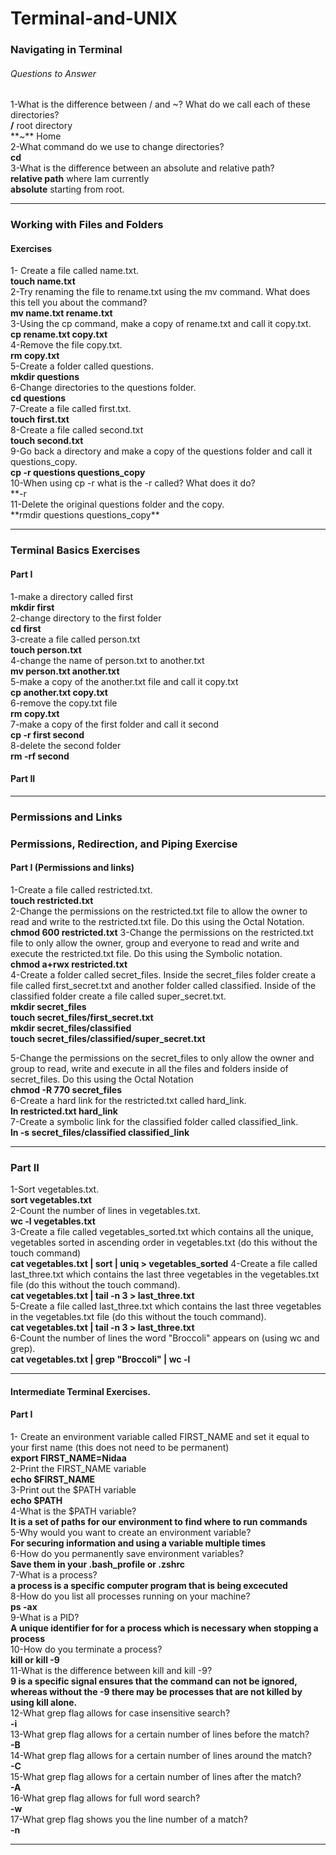 # Terminal-and-UNIX

### Navigating in Terminal

###### Questions to Answer

1-What is the difference between / and ~? What do we call each of these directories? <br>
**/** root directory<br>
**~** Home<br>
2-What command do we use to change directories? <br>
**cd**<br>
3-What is the difference between an absolute and relative path?<br>
**relative path** where Iam currently<br>
**absolute** starting from root.<br>

<hr>

### Working with Files and Folders

#### Exercises

1- Create a file called name.txt. <br>
**touch name.txt**<br>
2-Try renaming the file to rename.txt using the mv command. What does this tell you about the command?<br>
**mv name.txt rename.txt** <br>
3-Using the cp command, make a copy of rename.txt and call it copy.txt.<br>
**cp rename.txt copy.txt** <br>
4-Remove the file copy.txt. <br>
**rm copy.txt** <br>
5-Create a folder called questions.<br>
**mkdir questions** <br>
6-Change directories to the questions folder.<br>
**cd questions** <br>
7-Create a file called first.txt.<br>
**touch first.txt** <br>
8-Create a file called second.txt<br>
**touch second.txt** <br>
9-Go back a directory and make a copy of the questions folder and call it questions_copy.<br>
**cp -r questions questions_copy**<br>
10-When using cp -r what is the -r called? What does it do?<br>
**-r <br>
11-Delete the original questions folder and the copy.<br>
**rmdir questions questions_copy\*\*<br>

<hr>

### Terminal Basics Exercises

#### Part I

1-make a directory called first<br>
**mkdir first**<br>
2-change directory to the first folder<br>
**cd first**<br>
3-create a file called person.txt<br>
**touch person.txt**<br>
4-change the name of person.txt to another.txt<br>
**mv person.txt another.txt** <br>
5-make a copy of the another.txt file and call it copy.txt<br>
**cp another.txt copy.txt** <br>
6-remove the copy.txt file<br>
**rm copy.txt** <br>
7-make a copy of the first folder and call it second<br>
**cp -r first second** <br>
8-delete the second folder<br>
**rm -rf second** <br>

#### Part II

<hr>

### Permissions and Links

### Permissions, Redirection, and Piping Exercise

#### Part I (Permissions and links)

1-Create a file called restricted.txt. <br>
**touch restricted.txt** <br>
2-Change the permissions on the restricted.txt file to allow the owner to read and write to the restricted.txt file. Do this using the Octal Notation. <br>
**chmod 600 restricted.txt**
3-Change the permissions on the restricted.txt file to only allow the owner, group and everyone to read and write and execute the restricted.txt file. Do this using the Symbolic notation.<br>
**chmod a+rwx restricted.txt** <br>
4-Create a folder called secret_files. Inside the secret_files folder create a file called first_secret.txt and another folder called classified. Inside of the classified folder create a file called super_secret.txt.<br>
**mkdir secret_files<br>**
**touch secret_files/first_secret.txt<br>**
**mkdir secret_files/classified<br>**
**touch secret_files/classified/super_secret.txt**

5-Change the permissions on the secret_files to only allow the owner and group to read, write and execute in all the files and folders inside of secret_files. Do this using the Octal Notation <br>
**chmod -R 770 secret_files**<br>
6-Create a hard link for the restricted.txt called hard_link.<br>
**ln restricted.txt hard_link**<br>
7-Create a symbolic link for the classified folder called classified_link.<br>
**ln -s secret_files/classified classified_link**

<hr>

### Part II

1-Sort vegetables.txt.<br>
**sort vegetables.txt** <br>
2-Count the number of lines in vegetables.txt.<br>
**wc -l vegetables.txt** <br>
3-Create a file called vegetables_sorted.txt which contains all the unique, vegetables sorted in ascending order in vegetables.txt (do this without the touch command)<br>
**cat vegetables.txt | sort | uniq > vegetables_sorted**
4-Create a file called last_three.txt which contains the last three vegetables in the vegetables.txt file (do this without the touch command).<br>
**cat vegetables.txt | tail -n 3 > last_three.txt**<br>
5-Create a file called last_three.txt which contains the last three vegetables in the vegetables.txt file (do this without the touch command).<br>
**cat vegetables.txt | tail -n 3 > last_three.txt**<br>
6-Count the number of lines the word "Broccoli" appears on (using wc and grep).<br>
**cat vegetables.txt | grep "Broccoli" | wc -l**

 <hr>

#### Intermediate Terminal Exercises.

#### Part I

1- Create an environment variable called FIRST_NAME and set it equal to your first name (this does not need to be permanent) <br>
**export FIRST_NAME=Nidaa**<br>
2-Print the FIRST_NAME variable<br>
**echo \$FIRST_NAME**<br>
3-Print out the $PATH variable<br>
   **echo $PATH**<br>
4-What is the \$PATH variable?<br>
**It is a set of paths for our environment to find where to run commands** <br>
5-Why would you want to create an environment variable?<br>
**For securing information and using a variable multiple times** <br>
6-How do you permanently save environment variables?<br>
**Save them in your .bash_profile or .zshrc**<br>
7-What is a process?<br>
**a process is a specific computer program that is being excecuted**<br>
8-How do you list all processes running on your machine?<br>
**ps -ax**<br>
9-What is a PID? <br>
**A unique identifier for for a process which is necessary when stopping a process**<br>
10-How do you terminate a process?<br>
**kill or kill -9** <br>
11-What is the difference between kill and kill -9? <br>
**9 is a specific signal ensures that the command can not be ignored, whereas without the -9 there may be processes that are not killed by using kill alone.**<br>
12-What grep flag allows for case insensitive search?<br>**-i** <br>
13-What grep flag allows for a certain number of lines before the match?<br>**-B**<br>
14-What grep flag allows for a certain number of lines around the match?<br>**-C**<br>
15-What grep flag allows for a certain number of lines after the match?<br>**-A**<br>
16-What grep flag allows for full word search?<br>**-w**<br>
17-What grep flag shows you the line number of a match?<br>**-n**<br>

<hr>
